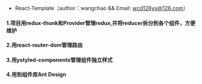 * React-Template（author：wangchao && Email: wcd126yx@126.com）

#### 1.项目用redux-thunk和Provider管理redux,并将reducer拆分到各个组件，方便维护
#### 2.用react-router-dom管理路由
#### 3.用ystyled-components管理组件独立样式
#### 4.用到组件库Ant Design
